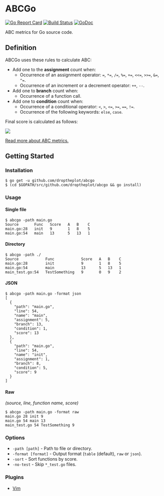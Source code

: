 # ABCGo

[![Go Report Card](https://goreportcard.com/badge/github.com/droptheplot/abcgo)](https://goreportcard.com/report/github.com/droptheplot/abcgo)
[![Build Status](https://travis-ci.org/droptheplot/abcgo.svg?branch=master)](https://travis-ci.org/droptheplot/abcgo)
[![GoDoc](https://godoc.org/github.com/droptheplot/abcgo?status.svg)](https://godoc.org/github.com/droptheplot/abcgo)

ABC metrics for Go source code.

## Definition

ABCGo uses these rules to calculate ABC:

* Add one to the **assignment** count when:
  * Occurrence of an assignment operator: `=`, `*=`, `/=`, `%=`, `+=`, `<<=`, `>>=`, `&=`, `^=`.
  * Occurrence of an increment or a decrement operator: `++`, `--`.
* Add one to **branch** count when:
  * Occurrence of a function call.
* Add one to **condition** count when:
  * Occurrence of a conditional operator: `<`, `>`, `<=`, `>=`, `==`, `!=`.
  * Occurrence of the following keywords: `else`, `case`.

Final score is calculated as follows:

<img src="https://wikimedia.org/api/rest_v1/media/math/render/svg/871176d94f9d4a290ba3c479b24b815567e1eaa1" />

[Read more about ABC metrics.](https://en.wikipedia.org/wiki/ABC_Software_Metric)

## Getting Started

### Installation

```shell
$ go get -u github.com/droptheplot/abcgo
$ (cd $GOPATH/src/github.com/droptheplot/abcgo && go install)
```

### Usage

#### Single file

```shell
$ abcgo -path main.go
Source       Func   Score   A   B    C
main.go:28   init   9       1   8    5
main.go:54   main   13      5   13   1
```

#### Directory

```shell
$ abcgo -path ./
Source            Func            Score   A   B    C
main.go:28        init            9       1   8    5
main.go:54        main            13      5   13   1
main_test.go:54   TestSomething   9       0   9    2
```

#### JSON

```shell
$ abcgo -path main.go -format json
[
  {
    "path": "main.go",
    "line": 54,
    "name": "main",
    "assignment": 5,
    "branch": 13,
    "condition": 1,
    "score": 13
  },
  {
    "path": "main.go",
    "line": 54,
    "name": "init",
    "assignment": 1,
    "branch": 8,
    "condition": 5,
    "score": 9
  }
]
```

#### Raw

*(source, line, function name, score)*

```shell
$ abcgo -path main.go -format raw
main.go 28 init 9
main.go 54 main 13
main_test.go 54 TestSomething 9
```

### Options

* `-path [path]` - Path to file or directory.
* `-format [format]` - Output format (`table` (default), `raw` or `json`).
* `-sort` - Sort functions by score.
* `-no-test` - Skip `*_test.go` files.

### Plugins

* [Vim](https://github.com/droptheplot/abcgo/vim)
